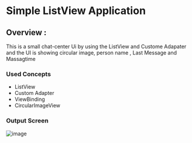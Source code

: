 <H1>Simple ListView Application</H1>

<h2><b>Overview : </b></h2>
This is a small chat-center Ui by using the ListView and Custome Adapater
and the UI is showing circular image, person name , Last Message and Massagtime
<h3>Used Concepts</h3>
<ul>
  <li>ListView</li>
  <li>Custom Adapter</li>
  <li>ViewBinding</li>
  <li>CircularImageView</li>
</ul>

<h3>Output Screen </h3>




![image](https://github.com/Kshitijsk29/ListViewApplication2/assets/130276953/2aba21bf-b34f-4a45-ade0-4a6376eea981)
